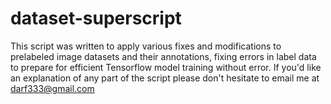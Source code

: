 # dataset-superscript
This script was written to apply various fixes and modifications to prelabeled image datasets and their annotations, fixing errors in label data to prepare for efficient Tensorflow model training without error. If you'd like an explanation of any part of the script please don't hesitate to email me at darf333@gmail.com
